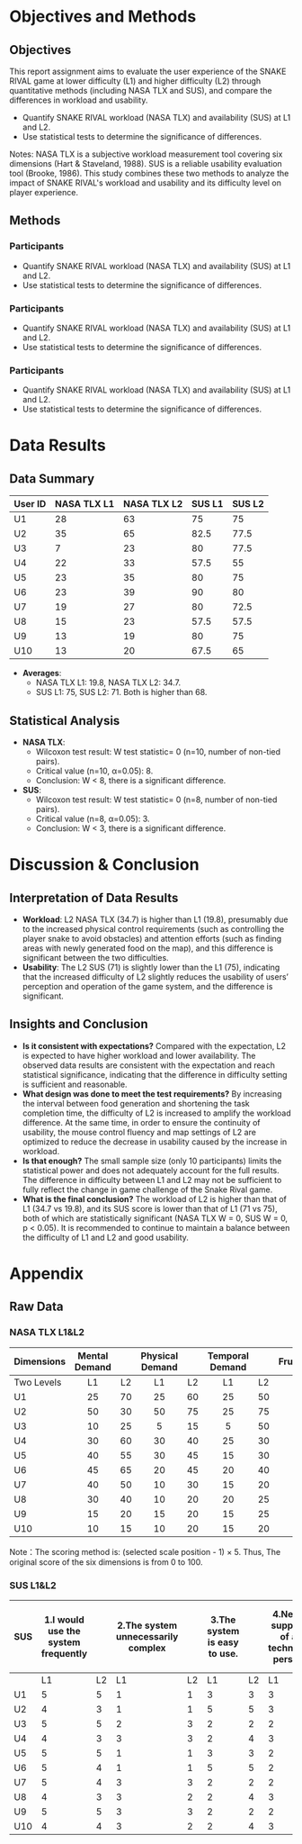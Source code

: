 # Objectives and Methods
## Objectives
This report assignment aims to evaluate the user experience of the SNAKE RIVAL game at lower difficulty (L1) and higher difficulty (L2) through quantitative methods (including NASA TLX and SUS), and compare the differences in workload and usability.
- Quantify SNAKE RIVAL workload (NASA TLX) and availability (SUS) at L1 and L2.
- Use statistical tests to determine the significance of differences.

Notes: NASA TLX is a subjective workload measurement tool covering six dimensions (Hart & Staveland, 1988). SUS is a reliable usability evaluation tool (Brooke, 1986). This study combines these two methods to analyze the impact of SNAKE RIVAL's workload and usability and its difficulty level on player experience.
## Methods
### Participants
- Quantify SNAKE RIVAL workload (NASA TLX) and availability (SUS) at L1 and L2.
- Use statistical tests to determine the significance of differences.
### Participants
- Quantify SNAKE RIVAL workload (NASA TLX) and availability (SUS) at L1 and L2.
- Use statistical tests to determine the significance of differences.
### Participants
- Quantify SNAKE RIVAL workload (NASA TLX) and availability (SUS) at L1 and L2.
- Use statistical tests to determine the significance of differences.
# Data Results
## Data Summary
| User ID | NASA TLX L1 |NASA TLX L2|SUS L1 | SUS L2 |
|---------|------------|------------|--------|--------|
| U1      | 28       | 63      | 75     | 75     |
| U2      | 35      | 65      |82.5     | 77.5    |
| U3      | 7      | 23      | 80     | 77.5     |
| U4      | 22      | 33         | 57.5     | 55   |
| U5      | 23     | 35      | 80   | 75     |
| U6      | 23       | 39      | 90   | 80     |
| U7      | 19      | 27       | 80   | 72.5     |
| U8      | 15       | 23      | 57.5   |57.5     |
| U9      | 13       | 19      | 80     | 75     |
| U10     | 13      | 20      | 67.5     | 65   |

- **Averages**:
  - NASA TLX L1: 19.8, NASA TLX L2: 34.7.
  - SUS L1: 75, SUS L2: 71. Both is higher than 68.
## Statistical Analysis
- **NASA TLX**:
  - Wilcoxon test result: W test statistic= 0 (n=10, number of non-tied pairs).
  - Critical value (n=10, α=0.05): 8.
  - Conclusion: W < 8, there is a significant difference.
- **SUS**:
  - Wilcoxon test result: W test statistic= 0 (n=8, number of non-tied pairs).
  - Critical value (n=8, α=0.05): 3.
  - Conclusion: W < 3, there is a significant difference.
# Discussion & Conclusion
## Interpretation of Data Results
  - **Workload**: L2 NASA TLX (34.7) is higher than L1 (19.8), presumably due to the increased physical control requirements (such as controlling the player snake to avoid obstacles) and attention efforts (such as finding areas with newly generated food on the map), and this difference is significant between the two difficulties.
  - **Usability**: The L2 SUS (71) is slightly lower than the L1 (75), indicating that the increased difficulty of L2 slightly reduces the usability of users’ perception and operation of the game system, and the difference is significant.
## Insights and Conclusion
  - **Is it consistent with expectations?** Compared with the expectation, L2 is expected to have higher workload and lower availability. The observed data results are consistent with the expectation and reach statistical significance, indicating that the difference in difficulty setting is sufficient and reasonable.
  - **What design was done to meet the test requirements?** By increasing the interval between food generation and shortening the task completion time, the difficulty of L2 is increased to amplify the workload difference. At the same time, in order to ensure the continuity of usability, the mouse control fluency and map settings of L2 are optimized to reduce the decrease in usability caused by the increase in workload.
  - **Is that enough?** The small sample size (only 10 participants) limits the statistical power and does not adequately account for the full results. The difference in difficulty between L1 and L2 may not be sufficient to fully reflect the change in game challenge of the Snake Rival game.
  - **What is the final conclusion?** The workload of L2 is higher than that of L1 (34.7 vs 19.8), and its SUS score is lower than that of L1 (71 vs 75), both of which are statistically significant (NASA TLX W = 0, SUS W = 0, p < 0.05). It is recommended to continue to maintain a balance between the difficulty of L1 and L2 and good usability.
# Appendix
## Raw Data
### NASA TLX L1&L2
| Dimensions | Mental<br>Demand | | Physical<br>Demand | | Temporal<br>Demand | | Frustration | | Effort | | Performance | |
|------|:---------------:|:---:|:----------------:|:---:|:----------------:|:---:|:----------:|:---:|:------:|:---:|:----------:|:---:|
| Two Levels| L1 | L2  | L1               | L2  | L1               | L2  | L1         | L2  | L1     | L2  | L1         | L2  |
| U1 | 25              | 70  | 25               | 60  | 25               | 50  | 5          | 50  | 15     | 50  | 75         | 100 |
| U2 | 50              | 30  | 50               | 75  | 25               | 75  | 35         | 70  | 25     | 65  | 25         | 75  |
| U3 | 10              | 25  | 5                | 15  | 5                | 50  | 5          | 5   | 10     | 15  | 5          | 25  |
| U4 | 30              | 60  | 30               | 40  | 25               | 30  | 10         | 20  | 10     | 20  | 25         | 30  |
| U5 | 40              | 55  | 30               | 45  | 15               | 30  | 10         | 25  | 15     | 20  | 30         | 35  |
| U6 | 45              | 65  | 20               | 45  | 20               | 40  | 15         | 30  | 20     | 25  | 20         | 30  |
| U7 | 40              | 50  | 10               | 30  | 15               | 20  | 10         | 20  | 20     | 20  | 20         | 35  |
| U8 | 30              | 40  | 10               | 20  | 20               | 25  | 10         | 15  | 15     | 20  | 5          | 20  |
| U9 | 15              | 20  | 15               | 20  | 15               | 25  | 10         | 10  | 15     | 20  | 10         | 20  |
| U10| 10              | 15  | 10               | 20  | 15               | 20  | 20         | 20  | 15     | 25  | 10         | 20  |

Note：The scoring method is: (selected scale position - 1) × 5. Thus, The original score of the six dimensions is from 0 to 100.
### SUS L1&L2
| SUS | 1.I would use the system frequently |  |2.The system unnecessarily complex|  | 3.The system is easy to use. |  | 4.Need support of a technical person |  | 5.Various functions were well integrated |  | 6.Too much inconsistency in the system |  | 7.Most people learn the system quickly|  | 8.Very cumbersome to use|  | 9.I felt very confident when using |  | 10.Need to learn a lot of things. |  |
|-----|--------------|--|--------------|--|------------|--|------------|--|------------|--|------------|--|------------|--|------------|--|--------------|--|--------------|--|
|     | L1           | L2 | L1           | L2 | L1         | L2 | L1         | L2 | L1         | L2 | L1         | L2 | L1         | L2 | L1         | L2 | L1           | L2 | L1           | L2 |
| U1  | 5            | 5  | 1            | 1  | 3          | 3  | 3          | 3  | 4          | 3  | 2          | 2  | 5          | 5  | 1          | 1  | 3            | 3  | 3            | 2  |
| U2  | 4            | 3  | 1            | 1  | 5          | 5  | 3          | 3  | 4          | 3  | 2          | 2  | 4          | 4  | 1          | 1  | 4            | 4  | 1            | 1  |
| U3  | 5            | 5  | 2            | 3  | 2          | 2  | 2          | 2  | 4          | 4  | 1          | 1  | 5          | 5  | 1          | 1  | 3            | 3  | 1            | 1  |
| U4  | 4            | 3  | 3            | 3  | 2          | 4  | 3          | 3  | 3          | 3  | 5          | 3  | 5          | 3  | 2          | 2  | 4            | 3  | 3            | 3  |
| U5  | 5            | 5  | 1            | 1  | 3          | 3  | 2          | 2  | 4          | 3  | 2          | 2  | 5          | 5  | 1          | 1  | 3            | 3  | 2            | 2  |
| U6  | 5            | 4  | 1            | 1  | 5          | 5  | 2          | 3  | 4          | 3  | 2          | 2  | 5          | 4  | 1          | 1  | 4            | 4  | 1            | 1  |
| U7  | 5            | 4  | 3            | 3  | 2          | 2  | 2          | 2  | 5          | 4  | 1          | 1  | 5          | 5  | 1          | 1  | 3            | 3  | 1            | 2  |
| U8  | 4            | 3  | 3            | 2  | 2          | 4  | 3          | 3  | 3          | 3  | 5          | 3  | 5          | 3  | 2          | 2  | 4            | 3  | 2            | 3  |
| U9  | 5            | 5  | 3            | 3  | 2          | 2  | 2          | 2  | 5          | 4  | 1          | 1  | 5          | 5  | 1          | 1  | 3            | 3  | 1            | 2  |
| U10 | 4            | 4  | 3            | 2  | 2          | 4  | 3          | 3  | 4          | 3  | 2          | 2  | 5          | 4  | 2          | 2  | 4            | 3  | 2            | 3  |
